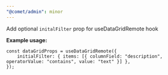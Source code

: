 ```yaml
---
"@comet/admin": minor
---
```


Add optional `initalFilter` prop for useDataGridRemote hook

**Example usage:**

```tsx
const dataGridProps = useDataGridRemote({
    initialFilter: { items: [{ columnField: "description", operatorValue: "contains", value: "text" }] },
});
```
